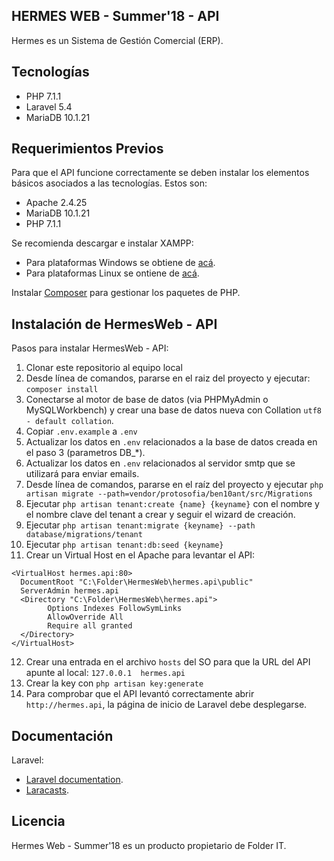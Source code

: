 ## HERMES WEB - Summer'18 - API

Hermes es un Sistema de Gestión Comercial (ERP).

## Tecnologías

* PHP 7.1.1
* Laravel 5.4
* MariaDB 10.1.21

## Requerimientos Previos

Para que el API funcione correctamente se deben instalar los elementos básicos asociados a las tecnologías. Estos son:
* Apache 2.4.25
* MariaDB 10.1.21
* PHP 7.1.1

Se recomienda descargar e instalar XAMPP:
* Para plataformas Windows se obtiene de [acá](https://www.apachefriends.org/xampp-files/7.1.1/xampp-win32-7.1.1-0-VC14-installer.exe).
* Para plataformas Linux se ontiene de [acá](https://www.apachefriends.org/xampp-files/7.1.1/xampp-linux-x64-7.1.1-0-installer.run).

Instalar [Composer](https://getcomposer.org/download/) para gestionar los paquetes de PHP.

## Instalación de HermesWeb - API

Pasos para instalar HermesWeb - API:
1. Clonar este repositorio al equipo local
2. Desde línea de comandos, pararse en el raiz del proyecto y ejecutar: `composer install` 
3. Conectarse al motor de base de datos (via PHPMyAdmin o MySQLWorkbench) y crear una base de datos nueva con Collation `utf8 - default collation`.
4. Copiar `.env.example` a `.env`
5. Actualizar los datos en `.env` relacionados a la base de datos creada en el paso 3 (parametros DB_*).
6. Actualizar los datos en `.env` relacionados al servidor smtp que se utilizará para enviar emails.
7. Desde línea de comandos, pararse en el raíz del proyecto y ejecutar `php artisan migrate --path=vendor/protosofia/ben10ant/src/Migrations`
8. Ejecutar `php artisan tenant:create {name} {keyname}` con el nombre y el nombre clave del tenant a crear y seguir el wizard de creación.
9. Ejecutar `php artisan tenant:migrate {keyname} --path database/migrations/tenant`
10. Ejecutar `php artisan tenant:db:seed {keyname}`
11. Crear un Virtual Host en el Apache para levantar el API:
```
<VirtualHost hermes.api:80>
  DocumentRoot "C:\Folder\HermesWeb\hermes.api\public"
  ServerAdmin hermes.api
  <Directory "C:\Folder\HermesWeb\hermes.api">
        Options Indexes FollowSymLinks
        AllowOverride All
        Require all granted
  </Directory>
</VirtualHost>
```
12. Crear una entrada en el archivo `hosts` del SO para que la URL del API apunte al local: `127.0.0.1  hermes.api`
13. Crear la key con `php artisan key:generate`
14. Para comprobar que el API levantó correctamente abrir `http://hermes.api`, la página de inicio de Laravel debe desplegarse.


## Documentación

Laravel:
 * [Laravel documentation](https://laravel.com/docs).
 * [Laracasts](https://laracasts.com).
 
## Licencia

Hermes Web - Summer'18 es un producto propietario de Folder IT.
